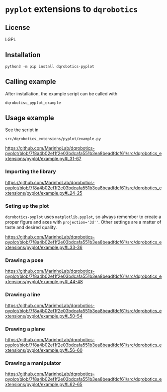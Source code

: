 # `pyplot` extensions to `dqrobotics`

## License

LGPL

## Installation

```
python3 -m pip install dqrobotics-pyplot
```

## Calling example

After installation, the example script can be called with
```console
dqrobotisc_pyplot_example
```

## Usage example

See the script in

```console
src/dqrobotics_extensions/pyplot/example.py
```
https://github.com/MarinhoLab/dqrobotics-pyplot/blob/7f8a4b02ef1f2e03bdcafa551b3ea8beadfdcf61/src/dqrobotics_extensions/pyplot/example.py#L31-67

### Importing the library

https://github.com/MarinhoLab/dqrobotics-pyplot/blob/7f8a4b02ef1f2e03bdcafa551b3ea8beadfdcf61/src/dqrobotics_extensions/pyplot/example.py#L24-25

### Seting up the plot

`dqrobotics-pyplot` uses `matplotlib.pyplot`, so always remember to create a proper figure and axes with `projection='3d''`. Other settings
are a matter of taste and desired quality.

https://github.com/MarinhoLab/dqrobotics-pyplot/blob/7f8a4b02ef1f2e03bdcafa551b3ea8beadfdcf61/src/dqrobotics_extensions/pyplot/example.py#L33-36

### Drawing a pose

https://github.com/MarinhoLab/dqrobotics-pyplot/blob/7f8a4b02ef1f2e03bdcafa551b3ea8beadfdcf61/src/dqrobotics_extensions/pyplot/example.py#L44-48

### Drawing a line

https://github.com/MarinhoLab/dqrobotics-pyplot/blob/7f8a4b02ef1f2e03bdcafa551b3ea8beadfdcf61/src/dqrobotics_extensions/pyplot/example.py#L50-54

### Drawing a plane

https://github.com/MarinhoLab/dqrobotics-pyplot/blob/7f8a4b02ef1f2e03bdcafa551b3ea8beadfdcf61/src/dqrobotics_extensions/pyplot/example.py#L56-60

### Drawing a manipulator

https://github.com/MarinhoLab/dqrobotics-pyplot/blob/7f8a4b02ef1f2e03bdcafa551b3ea8beadfdcf61/src/dqrobotics_extensions/pyplot/example.py#L62-65